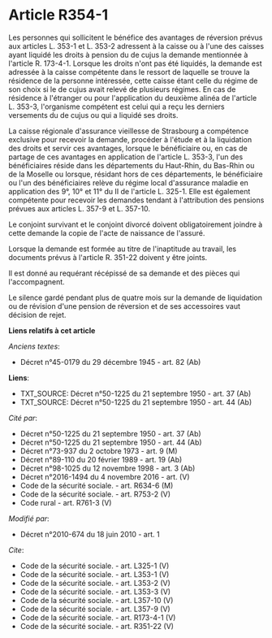 # Article R354-1

Les personnes qui sollicitent le bénéfice des avantages de réversion prévus aux articles L. 353-1 et L. 353-2 adressent à la
caisse ou à l'une des caisses ayant liquidé les droits à pension du de cujus la demande mentionnée à l'article R. 173-4-1.
Lorsque les droits n'ont pas été liquidés, la demande est adressée à la caisse compétente dans le ressort de laquelle se
trouve la résidence de la personne intéressée, cette caisse étant celle du régime de son choix si le de cujus avait relevé de
plusieurs régimes. En cas de résidence à l'étranger ou pour l'application du deuxième alinéa de l'article L. 353-3,
l'organisme compétent est celui qui a reçu les derniers versements du de cujus ou qui a liquidé ses droits. 

La caisse régionale d'assurance vieillesse de Strasbourg a compétence exclusive pour recevoir la demande, procéder à l'étude
et à la liquidation des droits et servir ces avantages, lorsque le bénéficiaire ou, en cas de partage de ces avantages en
application de l'article L. 353-3, l'un des bénéficiaires réside dans les départements du Haut-Rhin, du Bas-Rhin ou de la
Moselle ou lorsque, résidant hors de ces départements, le bénéficiaire ou l'un des bénéficiaires relève du régime local
d'assurance maladie en application des 9°, 10° et 11° du II de l'article L. 325-1. Elle est également compétente pour
recevoir les demandes tendant à l'attribution des pensions prévues aux articles L. 357-9 et L. 357-10. 

Le conjoint survivant et le conjoint divorcé doivent obligatoirement joindre à cette demande la copie de l'acte de naissance
de l'assuré. 

Lorsque la demande est formée au titre de l'inaptitude au travail, les documents prévus à l'article R. 351-22 doivent y être
joints. 

Il est donné au requérant récépissé de sa demande et des pièces qui l'accompagnent. 

Le silence gardé pendant plus de quatre mois sur la demande de liquidation ou de révision d'une pension de réversion et de
ses accessoires vaut décision de rejet.

**Liens relatifs à cet article**

_Anciens textes_:

  - Décret n°45-0179 du 29 décembre 1945 - art. 82 (Ab)

**Liens**:

  - TXT_SOURCE: Décret n°50-1225 du 21 septembre 1950 - art. 37 (Ab)
  - TXT_SOURCE: Décret n°50-1225 du 21 septembre 1950 - art. 44 (Ab)

_Cité par_:

  - Décret n°50-1225 du 21 septembre 1950 - art. 37 (Ab)
  - Décret n°50-1225 du 21 septembre 1950 - art. 44 (Ab)
  - Décret n°73-937 du 2 octobre 1973 - art. 9 (M)
  - Décret n°89-110 du 20 février 1989 - art. 19 (Ab)
  - Décret n°98-1025 du 12 novembre 1998 - art. 3 (Ab)
  - Décret n°2016-1494 du 4 novembre 2016 - art. (V)
  - Code de la sécurité sociale. - art. R634-6 (M)
  - Code de la sécurité sociale. - art. R753-2 (V)
  - Code rural - art. R761-3 (V)

_Modifié par_:

  - Décret n°2010-674 du 18 juin 2010 - art. 1

_Cite_:

  - Code de la sécurité sociale. - art. L325-1 (V)
  - Code de la sécurité sociale. - art. L353-1 (V)
  - Code de la sécurité sociale. - art. L353-2 (V)
  - Code de la sécurité sociale. - art. L353-3 (V)
  - Code de la sécurité sociale. - art. L357-10 (V)
  - Code de la sécurité sociale. - art. L357-9 (V)
  - Code de la sécurité sociale. - art. R173-4-1 (V)
  - Code de la sécurité sociale. - art. R351-22 (V)
